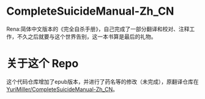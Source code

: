 # CompleteSuicideManual-Zh_CN
Rena:简体中文版本的《完全自杀手册》，自己完成了一部分翻译和校对、注释工作，不久之后就要与这个世界告别，这一本书算是最后的礼物。
# 关于这个 Repo
这个代码仓库增加了epub版本，并进行了药名等的修改（未完成），原翻译仓库在 [YuriMiller/CompleteSuicideManual-Zh_CN]。

[YuriMiller/CompleteSuicideManual-Zh_CN]: https://github.com/YuriMiller/CompleteSuicideManual-Zh_CN
